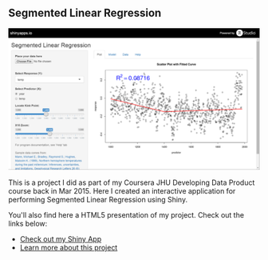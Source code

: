 ## Segmented Linear Regression

![screenshot](SlideDeck/assets/img/screenshot.PNG)

This is a project I did as part of my Coursera JHU Developing Data Product course back in Mar 2015. Here I created an interactive application for performing Segmented Linear Regression using Shiny.

You'll also find here a HTML5 presentation of my project. Check out the links below:  

- [Check out my Shiny App](https://yongjun21.shinyapps.io/DevelopDataProducts)
- [Learn more about this project](https://yongjun21.github.io/DevelopDataProducts/SlideDeck)
